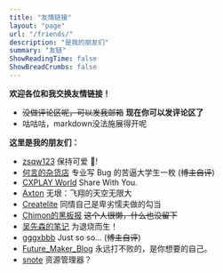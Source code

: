 ```yaml
---
title: "友情链接"
layout: "page"
url: "/friends/"
description: "是我的朋友们"
summary: "友链"
ShowReadingTime: false
ShowBreadCrumbs: false
---
```


**欢迎各位和我交换友情链接！**

- ~~没做评论区呢，可以发我邮箱~~ **现在你可以发评论区了**
- 咕咕咕，markdown没法施展得开呢

**这里是我的朋友们：**

- [zsqw123](https://bytedance.host/) 保持可爱 💖!
- [何言的杂货店](https://heyanle.com/) 专业写 Bug 的苦逼大学生一枚 (~~博主自评~~)
- [CXPLAY World](https://blog.bugimg.com/) Share With You.
- [Axton](https://flyhigher.top/) 无垠：飞翔的天空无限大
- [Createlite](https://www.ccrree.cn/) 同情自己是卑劣懦夫做的勾当
- [Chimon的黑板报](https://chimon.work/) ~~这个人很懒，什么也没留下~~
- [吴先森的笔记](https://www.wunote.cn/) 为退烧而生！
- [gggxbbb](https://evax.top/) Just so so... (~~博主自评~~)
- [Future_Maker_Blog](https://blog.k1zxiaokeai.com) 永远打不败的，是你想要的自己。
- [snote](https://snote.cn/) 资源管理器？
